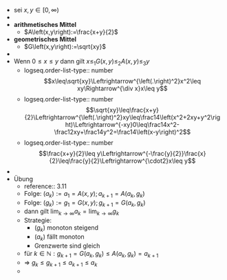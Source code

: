 - sei $x,y\in\left\lbrack0,\infty\right)$
-
- **arithmetisches Mittel**
	- $A\left(x,y\right):=\frac{x+y}{2}$
- **geometrisches Mittel**
	- $G\left(x,y\right):=\sqrt{xy}$
-
- Wenn $0\leq x\leq y$ dann gilt $x\leq_1G\left(x,y\right)\leq_2A\left(x,y\right)\leq_3y$
	- logseq.order-list-type:: number
	  $$x\leq\sqrt{xy}\Leftrightarrow^{\left(.\right)^2}x^2\leq xy\Rightarrow^{\div x}x\leq y$$
	- logseq.order-list-type:: number
	  $$\sqrt{xy}\leq\frac{x+y}{2}\Leftrightarrow^{\left(.\right)^2}xy\leq\frac14\left(x^2+2xy+y^2\right)\Leftrightarrow^{-xy}0\leq\frac14x^2-\frac12xy+\frac14y^2=\frac14\left(x-y\right)^2$$
	- logseq.order-list-type:: number
	  $$\frac{x+y}{2}\leq y\Leftrightarrow^{-\frac{y}{2}}\frac{x}{2}\leq\frac{y}{2}\Leftrightarrow^{\cdot2}x\leq y$$
-
- Übung
	- reference:: 3.11
	- Folge: $\left(a_{k}\right):=a_1=A\left(x,y\right);a_{k+1}=A\left(a_{k},g_{k}\right)$
	- Folge: $\left(g_{k}\right):=g_1=G\left(x,y\right);g_{k+1}=G\left(a_{k},g_{k}\right)$
	- dann gilt $\lim_{k\rightarrow\infty}a_{k}=\lim_{k\rightarrow\infty}g_{k}$
	- Strategie:
		- $\left(g_{k}\right)$ monoton steigend
		- $\left(a_{k}\right)$ fällt monoton
		- Grenzwerte sind gleich
	- für $k\in\mathbb{N}:g_{k+1}=G\left(a_{k},g_{k}\right)\leq A\left(a_{k},g_{k}\right)=a_{k+1}$
	- => $g_{k}\leq g_{k+1}\leq a_{k+1}\leq a_{k}$
	-